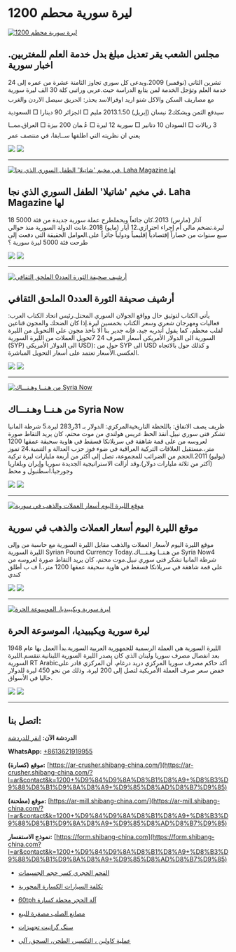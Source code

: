 # 1200 ليرة سورية محطم

<a href="https://swt.shibang-china.com/?l=ar&img&k=1200+%D9%84%D9%8A%D8%B1%D8%A9+%D8%B3%D9%88%D8%B1%D9%8A%D8%A9+%D9%85%D8%AD%D8%B7%D9%85" target="_blank">![1200 ليرة سورية محطم](http://static.shibang-china.com/all-800x300/648.jpg)</a>

## مجلس الشعب يقر تعديل مبلغ بدل خدمة العلم للمغتربين. اخبار سورية
24 تشرين الثاني (نوفمبر) 2009.ويدعى كل سوري تجاوز الثامنة عشرة من عمره إلى خدمة العلم وتؤجل الخدمة لمن يتابع الدراسة حيث.عربي وراتبي كلة 30 الف ليرة سورية مع مصاريف السكن والاكل شنو اريد اوفراﻻﺳﺪ ﻳﺤﺬر: اﳊﺮﻳﻖ ﺳﻴﺼﻞ اﻻردن واﻟﻐﺮب ﺳﻴﺪﻓﻊ اﻟﺜﻤﻦ وﻳﺸﻜﻚ2 نيسان (إبريل) 2013.1.50 ﻣﻠﻴﻢ □ اﳉﺰاﺋﺮ 90 دﻳﻨﺎرا □ اﻟﺴﻌﻮدﻳﺔ 3 رﻳﺎﻻت □ اﻟﺴﻮدان 10 دﻧﺎﻧﻴﺮ □ ﺳﻮرﻳﺔ 12 ﻟﻴﺮة □ ﻋُ ﻤﺎن 200 ﺑﻴﺰة □ اﻟﻌﺮاق.ﳑــﺎ ﻳﻌﻨﻲ ان ﻧﻈﺮﻳﺘﻪ اﻟﺘﻲ اﻃﻠﻘﻬﺎ ﺳــﺎﺑﻘﺎ، ﻓﻲ ﻣﻨﺘﺼﻒ ﻋﻤﺮ


<a href="https://whatsapp.shibangsoft.com/WhatsApp.php" target="_blank" title="WhatsApp">![](http://static.shibang-china.com/icon/whatsapp.png)</a> <a href="https://swt.shibang-china.com/?l=ar&icon&k=1200+%D9%84%D9%8A%D8%B1%D8%A9+%D8%B3%D9%88%D8%B1%D9%8A%D8%A9+%D9%85%D8%AD%D8%B7%D9%85" target="_blank">![](http://static.shibang-china.com/icon/chat-ar.png)</a>

---

<a href="https://swt.shibang-china.com/?l=ar&img&k=1200+%D9%84%D9%8A%D8%B1%D8%A9+%D8%B3%D9%88%D8%B1%D9%8A%D8%A9+%D9%85%D8%AD%D8%B7%D9%85" target="_blank">![في مخيم &#39;شاتيلا&#39; الطفل السوري الذي نجا. Laha Magazine لها](http://static.shibang-china.com/all-800x300/952.jpg)</a>

## في مخيم &#39;شاتيلا&#39; الطفل السوري الذي نجا. Laha Magazine لها
18 آذار (مارس) 2013.كان جائعاً ويحملطرح عملة سورية جديدة من فئة 5000 ليرة.تضخم مالي أم إجراء احترازي.12 أيار (مايو) 2018.عانت الدولة السورية منذ حوالي سبع سنوات من حصاراً إقتصادياً إقليمياً ودولياً جائراً على.العوامل الحقيقة التي دفعت إلى طرحت فئة 5000 ليرة سورية ؟


<a href="https://whatsapp.shibangsoft.com/WhatsApp.php" target="_blank" title="WhatsApp">![](http://static.shibang-china.com/icon/whatsapp.png)</a> <a href="https://swt.shibang-china.com/?l=ar&icon&k=1200+%D9%84%D9%8A%D8%B1%D8%A9+%D8%B3%D9%88%D8%B1%D9%8A%D8%A9+%D9%85%D8%AD%D8%B7%D9%85" target="_blank">![](http://static.shibang-china.com/icon/chat-ar.png)</a>

---

<a href="https://swt.shibang-china.com/?l=ar&img&k=1200+%D9%84%D9%8A%D8%B1%D8%A9+%D8%B3%D9%88%D8%B1%D9%8A%D8%A9+%D9%85%D8%AD%D8%B7%D9%85" target="_blank">![أرشيف صحيفة الثورة العدد0 الملحق الثقافي](http://static.shibang-china.com/all-800x300/984.jpg)</a>

## أرشيف صحيفة الثورة العدد0 الملحق الثقافي
يأتي الكتاب لتوثيق حال وواقع الجولان السوري المحتل.رئيس اتحاد الكتاب العرب: فعاليات ومهرجان شعري وسعر الكتاب بخمسين ليرة.إذا كان الضحك والمجون قناعين لقلب محطم، كما يقول أندريه جيد، فإنه جدير بنا ألا نأخذ مجون علي االتحويل من الليرة السورية الى الدولار الأمريكي أسعار الصرف 24 7تحويل العملات من الليرة السورية (SYP) الى الدولار الأمريكي USD): حول من SYP الى USD و كذلك حول بالاتجاه العكسي.الأسعار تعتمد على أسعار التحويل المباشرة.


<a href="https://whatsapp.shibangsoft.com/WhatsApp.php" target="_blank" title="WhatsApp">![](http://static.shibang-china.com/icon/whatsapp.png)</a> <a href="https://swt.shibang-china.com/?l=ar&icon&k=1200+%D9%84%D9%8A%D8%B1%D8%A9+%D8%B3%D9%88%D8%B1%D9%8A%D8%A9+%D9%85%D8%AD%D8%B7%D9%85" target="_blank">![](http://static.shibang-china.com/icon/chat-ar.png)</a>

---

<a href="https://swt.shibang-china.com/?l=ar&img&k=1200+%D9%84%D9%8A%D8%B1%D8%A9+%D8%B3%D9%88%D8%B1%D9%8A%D8%A9+%D9%85%D8%AD%D8%B7%D9%85" target="_blank">![من هـنــا وهـنـــاك Syria Now](http://static.shibang-china.com/all-800x300/298.jpg)</a>

## من هـنــا وهـنـــاك Syria Now
ظريف يصف الاتفاق: باللحظة التاريخيةالمركزي: الدولار بـ 31ر283 ليرة.5 شرطة المانيا تشكر فتى سوري نبيل.أنقذ الحظ عريس هولندي من موت محتم، كان يريد التقاط صورة لعروسه من على قمة شاهقة في سريلانكا فسقط في هاوية سحيقة عمقها 1200 متر،.مستقبل العلاقات التركية العراقية في ضوء فوز حزب العدالة و التنمية.24 تموز (يوليو) 2011.الحجم من الضرائب للمجموعة، تصل إلى أكثر من أربعة مليارات ليرة تركية (أكثر من ثلاثة مليارات دولار).وقد أزالت الاستراتيجية الجديدة سوريا وإيران وبلغاريا وجورجيا.اسطنبول و محط


<a href="https://whatsapp.shibangsoft.com/WhatsApp.php" target="_blank" title="WhatsApp">![](http://static.shibang-china.com/icon/whatsapp.png)</a> <a href="https://swt.shibang-china.com/?l=ar&icon&k=1200+%D9%84%D9%8A%D8%B1%D8%A9+%D8%B3%D9%88%D8%B1%D9%8A%D8%A9+%D9%85%D8%AD%D8%B7%D9%85" target="_blank">![](http://static.shibang-china.com/icon/chat-ar.png)</a>

---

<a href="https://swt.shibang-china.com/?l=ar&img&k=1200+%D9%84%D9%8A%D8%B1%D8%A9+%D8%B3%D9%88%D8%B1%D9%8A%D8%A9+%D9%85%D8%AD%D8%B7%D9%85" target="_blank">![موقع الليرة اليوم أسعار العملات والذهب في سورية](http://static.shibang-china.com/all-800x300/79.jpg)</a>

## موقع الليرة اليوم أسعار العملات والذهب في سورية
موقع الليرة اليوم لأسعار العملات والذهب مقابل الليرة السورية مع حاسبة من وإلى الليرة السورية Syrian Pound Currency Today.من هـنــا وهـنـــاك Syria Now4 شرطة المانيا تشكر فتى سوري نبيل.موت محتم، كان يريد التقاط صورة لعروسه من على قمة شاهقة في سريلانكا فسقط في هاوية سحيقة عمقها 1200 متر،.أ ف ب أطلق كندي


<a href="https://whatsapp.shibangsoft.com/WhatsApp.php" target="_blank" title="WhatsApp">![](http://static.shibang-china.com/icon/whatsapp.png)</a> <a href="https://swt.shibang-china.com/?l=ar&icon&k=1200+%D9%84%D9%8A%D8%B1%D8%A9+%D8%B3%D9%88%D8%B1%D9%8A%D8%A9+%D9%85%D8%AD%D8%B7%D9%85" target="_blank">![](http://static.shibang-china.com/icon/chat-ar.png)</a>

---

<a href="https://swt.shibang-china.com/?l=ar&img&k=1200+%D9%84%D9%8A%D8%B1%D8%A9+%D8%B3%D9%88%D8%B1%D9%8A%D8%A9+%D9%85%D8%AD%D8%B7%D9%85" target="_blank">![ليرة سورية ويكيبيديا، الموسوعة الحرة](http://static.shibang-china.com/all-800x300/536.jpg)</a>

## ليرة سورية ويكيبيديا، الموسوعة الحرة
الليرة السورية هي العملة الرسمية للجمهورية العربية السورية.بدأ العمل بها عام 1948 بعد انفصال مصرف سوريا ولبنان الذي كان يصدر الليرة السورية اللبنانية.تنقسم.الليرة السورية RT Arabicأكد حاكم مصرف سوريا المركزي دريد درغام، أن المركزي قادر على خفض سعر صرف العملة الأمريكية لتصل إلى 200 ليرة، وذلك من نحو 450 ليرة للدولار حاليا في الأسواق.


<a href="https://whatsapp.shibangsoft.com/WhatsApp.php" target="_blank" title="WhatsApp">![](http://static.shibang-china.com/icon/whatsapp.png)</a> <a href="https://swt.shibang-china.com/?l=ar&icon&k=1200+%D9%84%D9%8A%D8%B1%D8%A9+%D8%B3%D9%88%D8%B1%D9%8A%D8%A9+%D9%85%D8%AD%D8%B7%D9%85" target="_blank">![](http://static.shibang-china.com/icon/chat-ar.png)</a>

---
## اتصل بنا:

**الدردشة الآن:** [انقر للدردشة](https://swt.shibang-china.com?l=ar&contact&k=1200+%D9%84%D9%8A%D8%B1%D8%A9+%D8%B3%D9%88%D8%B1%D9%8A%D8%A9+%D9%85%D8%AD%D8%B7%D9%85)

**WhatsApp:**  [+8613621919955](https://whatsapp.shibangsoft.com/WhatsApp.php)

**موقع (كسارة):** [https://ar-crusher.shibang-china.com/](https://ar-crusher.shibang-china.com/?l=ar&contact&k=1200+%D9%84%D9%8A%D8%B1%D8%A9+%D8%B3%D9%88%D8%B1%D9%8A%D8%A9+%D9%85%D8%AD%D8%B7%D9%85)

**موقع (مطحنة):** [https://ar-mill.shibang-china.com/](https://ar-mill.shibang-china.com/?l=ar&contact&k=1200+%D9%84%D9%8A%D8%B1%D8%A9+%D8%B3%D9%88%D8%B1%D9%8A%D8%A9+%D9%85%D8%AD%D8%B7%D9%85)

**نموذج الاستفسار:** [https://form.shibang-china.com](https://form.shibang-china.com?l=ar&contact&k=1200+%D9%84%D9%8A%D8%B1%D8%A9+%D8%B3%D9%88%D8%B1%D9%8A%D8%A9+%D9%85%D8%AD%D8%B7%D9%85)

* [الفحم الحجري كسر حجم الجسيمات](../23/%D8%A7%D9%84%D9%81%D8%AD%D9%85%20%D8%A7%D9%84%D8%AD%D8%AC%D8%B1%D9%8A%20%D9%83%D8%B3%D8%B1%20%D8%AD%D8%AC%D9%85%20%D8%A7%D9%84%D8%AC%D8%B3%D9%8A%D9%85%D8%A7%D8%AA.md)

* [تكلفة السيارات الكسارة المحورية](../24/%D8%AA%D9%83%D9%84%D9%81%D8%A9%20%D8%A7%D9%84%D8%B3%D9%8A%D8%A7%D8%B1%D8%A7%D8%AA%20%D8%A7%D9%84%D9%83%D8%B3%D8%A7%D8%B1%D8%A9%20%D8%A7%D9%84%D9%85%D8%AD%D9%88%D8%B1%D9%8A%D8%A9.md)

* [60tph آلة الحجر محطة كسارة](../24/60tph%20%D8%A2%D9%84%D8%A9%20%D8%A7%D9%84%D8%AD%D8%AC%D8%B1%20%D9%85%D8%AD%D8%B7%D8%A9%20%D9%83%D8%B3%D8%A7%D8%B1%D8%A9.md)

* [مصانع الصلب مصغرة للبيع](../23/%D9%85%D8%B5%D8%A7%D9%86%D8%B9%20%D8%A7%D9%84%D8%B5%D9%84%D8%A8%20%D9%85%D8%B5%D8%BA%D8%B1%D8%A9%20%D9%84%D9%84%D8%A8%D9%8A%D8%B9.md)

* [سنگ گرانیت تجهیزات](../22/%D8%B3%D9%86%DA%AF%20%DA%AF%D8%B1%D8%A7%D9%86%DB%8C%D8%AA%20%D8%AA%D8%AC%D9%87%DB%8C%D8%B2%D8%A7%D8%AA.md)

* [عملية كاولين ، التكسير، الطحن، السحق، آلي](../22/%D8%B9%D9%85%D9%84%D9%8A%D8%A9%20%D9%83%D8%A7%D9%88%D9%84%D9%8A%D9%86%20%D8%8C%20%D8%A7%D9%84%D8%AA%D9%83%D8%B3%D9%8A%D8%B1%D8%8C%20%D8%A7%D9%84%D8%B7%D8%AD%D9%86%D8%8C%20%D8%A7%D9%84%D8%B3%D8%AD%D9%82%D8%8C%20%D8%A2%D9%84%D9%8A.md)